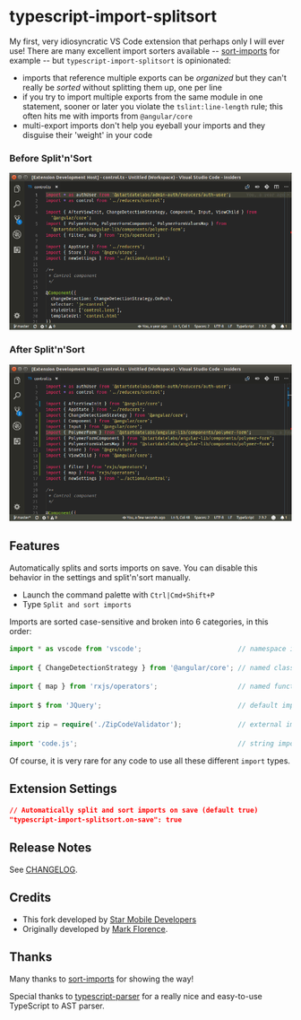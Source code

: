 # typescript-import-splitsort

My first, very idiosyncratic VS Code extension that perhaps only I will ever use! There are many excellent import sorters available -- [sort-imports](https://marketplace.visualstudio.com/items?itemName=amatiasq.sort-imports) for example -- but `typescript-import-splitsort` is opinionated:

* imports that reference multiple exports can be *organized* but they can't really be *sorted* without splitting them up, one per line
* if you try to import multiple exports from the same module in one statement, sooner or later you violate the `tslint:line-length` rule; this often hits me with imports from `@angular/core` 
* multi-export imports don't help you eyeball your imports and they disguise their 'weight' in your code

### Before Split'n'Sort

![Before](before.png)

### After Split'n'Sort 

![After](after.png)

## Features

Automatically splits and sorts imports on save. You can disable this behavior in the settings and split'n'sort manually.

* Launch the command palette with `Ctrl|Cmd+Shift+P`
* Type `Split and sort imports`

Imports are sorted case-sensitive and broken into 6 categories, in this order:

```typescript
import * as vscode from 'vscode';                        // namespace imports

import { ChangeDetectionStrategy } from '@angular/core'; // named class-like imports

import { map } from 'rxjs/operators';                    // named function-like imports

import $ from 'JQuery';                                  // default imports

import zip = require('./ZipCodeValidator');              // external imports

import 'code.js';                                        // string imports
```

Of course, it is very rare for any code to use all these different `import` types.

## Extension Settings

```json
// Automatically split and sort imports on save (default true)
"typescript-import-splitsort.on-save": true
```

## Release Notes

See [CHANGELOG](./CHANGELOG.md).

## Credits

- This fork developed by [Star Mobile Developers](https://github.com/chorpler)
- Originally developed by [Mark Florence](https://github.com/mflorence99).

## Thanks

Many thanks to [sort-imports](https://marketplace.visualstudio.com/items?itemName=amatiasq.sort-imports) for showing the way!

Special thanks to [typescript-parser](https://buehler.github.io/node-typescript-parser/) for a really nice and easy-to-use TypeScript to AST parser.
